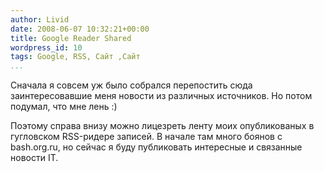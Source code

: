 ```yaml
---
author: Livid
date: 2008-06-07 10:32:21+00:00
title: Google Reader Shared
wordpress_id: 10
tags: Google, RSS, Сайт ,Сайт
...
```


Сначала я совсем уж было собрался перепостить сюда заинтересовавшие меня
новости из различных источников. Но потом подумал, что мне лень :)

Поэтому справа внизу можно лицезреть ленту моих опубликованых в
гугловском RSS-ридере записей. В начале там много боянов с bash.org.ru,
но сейчас я буду публиковать интересные и связанные новости IT.
